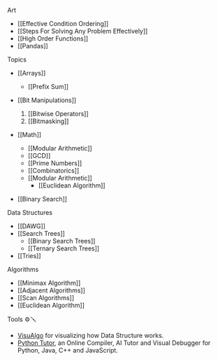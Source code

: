 Art
- [[Effective Condition Ordering]]
- [[Steps For Solving Any Problem Effectively]]
- [[High Order Functions]] 
- [[Pandas]] 


Topics 
- [[Arrays]]
	- [[Prefix Sum]]

	
- [[Bit Manipulations]]
	1. [[Bitwise Operators]]
	2. [[Bitmasking]]


- [[Math]]
	- [[Modular Arithmetic]]
	- [[GCD]]
	- [[Prime Numbers]]
	- [[Combinatorics]]
	- [[Modular Arithmetic]]
		- [[Euclidean Algorithm]]
	
- [[Binary Search]]

Data Structures
- [[DAWG]]
- [[Search Trees]]
	- [[Binary Search Trees]]
	- [[Ternary Search Trees]]
- [[Tries]]


Algorithms
- [[Minimax Algorithm]]
- [[Adjacent Algorithms]]
- [[Scan Algorithms]]
- [[Euclidean Algorithm]]



Tools ⚙️🪛

- [VisuAlgo](https://www.visualgo.net) for visualizing how Data Structure works. 
- [Python Tutor](https://www.pythontutor.com), an Online Compiler, AI Tutor and Visual Debugger for Python, Java, C++ and JavaScript.